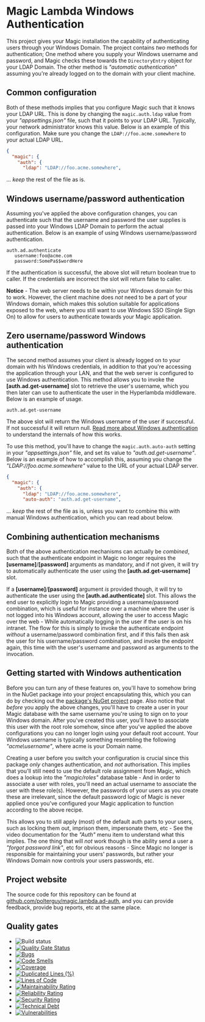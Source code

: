 
# Magic Lambda Windows Authentication

This project gives your Magic installation the capability of authenticating users through your Windows Domain.
The project contains _two_ methods for authentication; One method where you supply your Windows username and
password, and Magic checks these towards the `DirectoryEntry` object for your LDAP Domain. The other method
is _"automatic authentication"_ assuming you're already logged on to the domain with your client machine.

## Common configuration

Both of these methods implies that you configure Magic such that it knows your LDAP URL.
This is done by changing the `magic.auth.ldap` value from your _"appsettings.json"_ file,
such that it points to your LDAP URL. Typically, your network administrator knows this value.
Below is an example of this configuration. Make sure you change the `LDAP://foo.acme.somewhere`
to your actual LDAP URL.

```json
{
  "magic": {
    "auth": {
      "ldap": "LDAP://foo.acme.somewhere",
```

... _keep_ the rest of the file as is.

## Windows username/password authentication

Assuming you've applied the above configuration changes, you can authenticate such that the username and
password the user supplies is passed into your Windows LDAP Domain to perform the actual authentication.
Below is an example of using Windows username/password authentication.

```
auth.ad.authenticate
   username:foo@acme.com
   password:SomePa$$wordHere
```

If the authentication is successful, the above slot will return boolean true to caller. If the credentials
are incorrect the slot will return false to caller.

**Notice** - The web server needs to be within your Windows domain for this to work.
However, the client machine does _not_ need to be a part of your Windows domain, which makes
this solution suitable for applications exposed to the web, where you still want to use
Windows SSO (Single Sign On) to allow for users to authenticate towards your Magic application.

## Zero username/password Windows authentication

The second method assumes your client is already logged on to your domain with his Windows
credentials, in addition to that you're accessing the application through your LAN, and that
the web server is configured to use Windows authentication. This method allows you to invoke
the **[auth.ad.get-username]** slot to retrieve the user's username, which you then later
can use to authenticate the user in the Hyperlambda middleware. Below is an example of usage.

```
auth.ad.get-username
```

The above slot will return the Windows username of the user if successful. If not successful
it will return null. [Read more about Windows authentication](https://docs.microsoft.com/en-us/aspnet/core/security/authentication/windowsauth?view=aspnetcore-5.0&tabs=visual-studio) to understand the internals of how this works.

To use this method, you'll have to change the `magic.auth.auto-auth` setting in your _"appsettings.json"_
file, and set its value to _"auth.ad.get-username"_. Below is an example of how to accomplish this, assuming
you change the _"LDAP://foo.acme.somewhere"_ value to the URL of your actual LDAP server.

```json
{
  "magic": {
    "auth": {
      "ldap": "LDAP://foo.acme.somewhere",
      "auto-auth": "auth.ad.get-username",
```

... _keep_ the rest of the file as is, unless you want to combine this with manual Windows authentication,
which you can read about below.

## Combining authentication mechanisms

Both of the above authentication mechanisms can actually be _combined_, such that the authenticate
endpoint in Magic no longer requires the **[username]**/**[password]** arguments as mandatory,
and if not given, it will try to automatically authenticate the user using the **[auth.ad.get-username]**
slot.

If a **[username]**/**[password]** argument _is_ provided though, it will try to authenticate the
user using the **[auth.ad.authenticate]** slot. This allows the end user to explicitly login to
Magic providing a username/password combination, which is useful for instance over a machine where
the user is not logged into his Windows account, allowing the user to access Magic over the web - While
automatically logging in the user if the user is on his intranet. The flow for this is simply
to invoke the authenticate endpoint _without_ a username/password combination first, and if
this fails then ask the user for his username/password combination, and invoke the endpoint
again, this time with the user's username and password as arguments to the invocation.

## Getting started with Windows authentication

Before you can turn any of these features on, you'll have to somehow bring in the NuGet package into
your project encapsulating this, which you can do by checking out the
[package's NuGet project](https://www.nuget.org/packages/magic.lambda.ad-auth/) page. Also notice that
_before_ you apply the above changes, you'll have to create a user in your Magic database with the same username
you're using to sign on to your Windows domain. After you've created this user,
you'll have to associate this user with the root role somehow, since after you've applied the above
configurations you can no longer login using your default root account. Your Windows username is
typically something resembling the following _"acme\username"_, where acme is your Domain name.

Creating a user before you switch your configuration is crucial since this package _only_
changes authentication, and _not_ authorisation. This implies that you'll still need to use the default
role assignment from Magic, which does a lookup into the _"magic/roles"_ database table - And in order
to associate a user with roles, you'll need an actual username to associate the user with these role(s).
However, the passwords of your users as you create these are irrelevant, since the default password logic
of Magic is never applied once you've configured your Magic application to function according to the above
recipe.

This allows you to still apply (most) of the default auth parts to your users, such as locking them out,
imprison them, impersonate them, etc - See the video documentation for the _"Auth"_ menu item to understand
what this implies. The one thing that will _not_ work though is the ability send a user a _"forgot password link"_,
etc for obvious reasons - Since Magic no longer is responsible for maintaining your users' passwords,
but rather your Windows Domain now controls your users passwords, etc.

## Project website

The source code for this repository can be found at [github.com/polterguy/magic.lambda.ad-auth](https://github.com/polterguy/magic.lambda.ad-auth),
and you can provide feedback, provide bug reports, etc at the same place.

## Quality gates

- ![Build status](https://github.com/polterguy/magic.lambda.ad-auth/actions/workflows/build.yaml/badge.svg)
- [![Quality Gate Status](https://sonarcloud.io/api/project_badges/measure?project=polterguy_magic.lambda.ad-auth&metric=alert_status)](https://sonarcloud.io/dashboard?id=polterguy_magic.lambda.ad-auth)
- [![Bugs](https://sonarcloud.io/api/project_badges/measure?project=polterguy_magic.lambda.ad-auth&metric=bugs)](https://sonarcloud.io/dashboard?id=polterguy_magic.lambda.ad-auth)
- [![Code Smells](https://sonarcloud.io/api/project_badges/measure?project=polterguy_magic.lambda.ad-auth&metric=code_smells)](https://sonarcloud.io/dashboard?id=polterguy_magic.lambda.ad-auth)
- [![Coverage](https://sonarcloud.io/api/project_badges/measure?project=polterguy_magic.lambda.ad-auth&metric=coverage)](https://sonarcloud.io/dashboard?id=polterguy_magic.lambda.ad-auth)
- [![Duplicated Lines (%)](https://sonarcloud.io/api/project_badges/measure?project=polterguy_magic.lambda.ad-auth&metric=duplicated_lines_density)](https://sonarcloud.io/dashboard?id=polterguy_magic.lambda.ad-auth)
- [![Lines of Code](https://sonarcloud.io/api/project_badges/measure?project=polterguy_magic.lambda.ad-auth&metric=ncloc)](https://sonarcloud.io/dashboard?id=polterguy_magic.lambda.ad-auth)
- [![Maintainability Rating](https://sonarcloud.io/api/project_badges/measure?project=polterguy_magic.lambda.ad-auth&metric=sqale_rating)](https://sonarcloud.io/dashboard?id=polterguy_magic.lambda.ad-auth)
- [![Reliability Rating](https://sonarcloud.io/api/project_badges/measure?project=polterguy_magic.lambda.ad-auth&metric=reliability_rating)](https://sonarcloud.io/dashboard?id=polterguy_magic.lambda.ad-auth)
- [![Security Rating](https://sonarcloud.io/api/project_badges/measure?project=polterguy_magic.lambda.ad-auth&metric=security_rating)](https://sonarcloud.io/dashboard?id=polterguy_magic.lambda.ad-auth)
- [![Technical Debt](https://sonarcloud.io/api/project_badges/measure?project=polterguy_magic.lambda.ad-auth&metric=sqale_index)](https://sonarcloud.io/dashboard?id=polterguy_magic.lambda.ad-auth)
- [![Vulnerabilities](https://sonarcloud.io/api/project_badges/measure?project=polterguy_magic.lambda.ad-auth&metric=vulnerabilities)](https://sonarcloud.io/dashboard?id=polterguy_magic.lambda.ad-auth)
